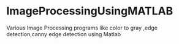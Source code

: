 # ImageProcessingUsingMATLAB
Various Image Processing programs like color to gray ,edge detection,canny edge detection using Matlab
